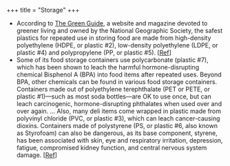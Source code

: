 +++
title = "Storage"
+++

- According to [The Green Guide](http://thegreenguide.com/), a website and magazine devoted to greener living and owned by the National Geographic Society, the safest plastics for repeated use in storing food are made from high-density polyethylene (HDPE, or plastic #2), low-density polyethylene (LDPE, or plastic #4) and polypropylene (PP, or plastic #5). \[[Ref](http://www.popsci.com/earthtalk/article/2008-08/how-safe-tupperware)\]
- Some of its food storage containers use polycarbonate (plastic #7), which has been shown to leach the harmful hormone-disrupting chemical Bisphenol A (BPA) into food items after repeated uses. Beyond BPA, other chemicals can be found in various food storage containers. Containers made out of polyethylene terephthalate (PET or PETE, or plastic #1)—such as most soda bottles—are OK to use once, but can leach carcinogenic, hormone-disrupting phthalates when used over and over again. ... Also, many deli items come wrapped in plastic made from polyvinyl chloride (PVC, or plastic #3), which can leach cancer-causing dioxins. Containers made of polystyrene (PS, or plastic #6, also known as Styrofoam) can also be dangerous, as its base component, styrene, has been associated with skin, eye and respiratory irritation, depression, fatigue, compromised kidney function, and central nervous system damage. \[[Ref](http://www.popsci.com/earthtalk/article/2008-08/how-safe-tupperware)\]

